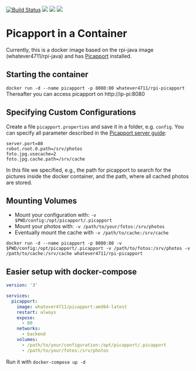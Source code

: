 [![Build Status](https://travis-ci.org/whatever4711/picapport.svg?branch=master)](https://travis-ci.org/whatever4711/picapport) [![](https://images.microbadger.com/badges/version/whatever4711/picapport:amd64-latest.svg)](https://microbadger.com/images/whatever4711/picapport:amd64-latest "Get your own version badge on microbadger.com") [![](https://images.microbadger.com/badges/commit/whatever4711/picapport:amd64-latest.svg)](https://microbadger.com/images/whatever4711/picapport:amd64-latest "Get your own commit badge on microbadger.com") [![](https://images.microbadger.com/badges/image/whatever4711/picapport:amd64.svg)](https://microbadger.com/images/whatever4711/picapport:amd64 "Get your own image badge on microbadger.com")

# Picapport in a Container

Currently, this is a docker image based on the rpi-java image (whatever4711/rpi-java) and has [Picapport](http://www.picapport.de/) installed.

## Starting the container
`docker run -d --name picapport -p 8080:80 whatever4711/rpi-picapport`
Thereafter you can access picapport on http://ip-pi:8080

## Specifying Custom Configurations

Create a file `picapport.properties` and save it in a folder, e.g. `config`. You can specify all parameter described in the [Picapport server guide](http://wiki.picapport.de/display/PIC/PicApport-Server+Guide):
```
server.port=80
robot.root.0.path=/srv/photos
foto.jpg.usecache=2
foto.jpg.cache.path=/srv/cache
```
In this file we specified, e.g., the path for picapport to search for the pictures inside the docker container, and the path, where all cached photos are stored.

## Mounting Volumes

- Mount your configuration with: `-v $PWD/config:/opt/picapport/.picapport`
- Mount your photos with: `-v /path/to/your/fotos:/srv/photos`
- Eventually mount the cache with `-v /path/to/cache:/srv/cache`

`docker run -d --name picapport -p 8080:80 -v $PWD/config:/opt/picapport/.picapport -v /path/to/fotos:/srv/photos -v /path/to/cache:/srv/cache whatever4711/rpi-picapport`

## Easier setup with docker-compose
```YAML
version: '3'

services:
  picapport:
    image: whatever4711/picapport:amd64-latest
    restart: always
    expose:
      - 80
    networks:
      - backend
    volumes:
      - /path/to/your/configuration:/opt/picapport/.picapport
      - /path/to/your/fotos:/srv/photos
```
Run it with `docker-compose up -d`
